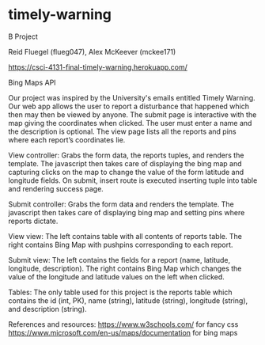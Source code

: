 # timely-warning

B Project

Reid Fluegel (flueg047), Alex McKeever (mckee171)

https://csci-4131-final-timely-warning.herokuapp.com/

Bing Maps API

Our project was inspired by the University's emails entitled Timely Warning. Our web app allows the user to report a disturbance that happened which then may then be viewed by anyone. The submit page is interactive with the map giving the coordinates when clicked. The user must enter a name and the description is optional. The view page lists all the reports and pins where each report’s coordinates lie. 

View controller: Grabs the form data, the reports tuples, and renders the template. The javascript then takes care of displaying the bing map and capturing clicks on the map to change the value of the form latitude and longitude fields. On submit, insert route is executed inserting tuple into table and rendering success page.

Submit controller: Grabs the form data and renders the template. The javascript then takes care of displaying bing map and setting pins where reports dictate.

View view: The left contains table with all contents of reports table. The right contains Bing Map with pushpins corresponding to each report.

Submit view: The left contains the fields for a report (name, latitude, longitude, description). The right contains Bing Map which changes the value of the longitude and latitude values on the left when clicked.

Tables: The only table used for this project is the reports table which contains the id (int, PK), name (string), latitude (string), longitude (string), and description (string).

References and resources:
https://www.w3schools.com/ for fancy css
https://www.microsoft.com/en-us/maps/documentation for bing maps

